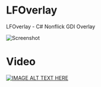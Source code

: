 # LFOverlay
 LFOverlay - C# Nonflick GDI Overlay

![Screenshot](https://raw.githubusercontent.com/Lufzys/LFOverlay/main/Screenshot.png?raw=true)

# Video
[![IMAGE ALT TEXT HERE](https://img.youtube.com/vi/kkYdWaqOvzY/0.jpg)](https://www.youtube.com/watch?v=kkYdWaqOvzY)
